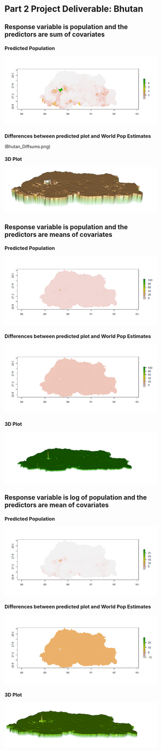 # Part 2 Project Deliverable: Bhutan

## Response variable is population and the predictors are sum of covariates

### Predicted Population
![](Population_Sums.png)
### Differences between predicted plot and World Pop Estimates
(Bhutan_Diffsums.png)
### 3D Plot
![](RasterVis_Sums.png)

## Response variable is population and the predictors are means of covariates

### Predicted Population
![](Population_means.png)
### Differences between predicted plot and World Pop Estimates
![](Diff_means.png)
### 3D Plot
![](RasterVis_Means.png)

## Response variable is log of population and the predictors are mean of covariates

### Predicted Population
![](Population_log.png)
### Differences between predicted plot and World Pop Estimates
![](Diff_log.png)
### 3D Plot
![](RasterVis_Log.png)
